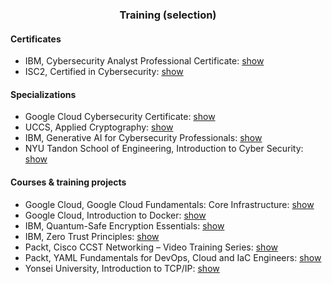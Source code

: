 <h3 align="center">Training (selection)</h3>

<h4>Certificates</h4>

<ul>
  <li>IBM, Cybersecurity Analyst Professional Certificate: <a href="https://github.com/january1073/training/blob/main/ibm/ibm_cybersecurity_analyst.pdf">show</a></li>
  <li>ISC2, Certified in Cybersecurity: <a href="https://github.com/january1073/certifications/blob/main/isc2/isc2_cc.pdf">show</a></li>
</ul>

<h4>Specializations</h4>

<ul>
<li>Google Cloud Cybersecurity Certificate: <a href="https://www.credly.com/badges/8354ef22-6812-422d-80d2-9c62951ed9db/public_url">show</a></li>
<li>UCCS, Applied Cryptography: <a href="https://github.com/january1073/training/blob/main/uccs/uccs_applied_cryptography.pdf">show</a></li>
<li>IBM, Generative AI for Cybersecurity Professionals: <a href="https://github.com/january1073/training/blob/main/ibm/ibm_genai_for_cybersecurity.pdf">show</a></li>
<li>NYU Tandon School of Engineering, Introduction to Cyber Security: <a href="https://github.com/january1073/training/blob/main/nyu/nyu_intro_cyber_security.pdf">show</a></li>
</ul>

<h4>Courses & training projects</h4>

<ul>
    <li>Google Cloud, Google Cloud Fundamentals: Core Infrastructure: <a href="https://github.com/january1073/training/blob/main/google/google_cloud_fundamentals.pdf">show</a></li>
    <li>Google Cloud, Introduction to Docker: <a href="https://github.com/january1073/training/blob/main/google/google_intro_docker.pdf">show</a></li>
    <li>IBM, Quantum-Safe Encryption Essentials: <a href="https://github.com/january1073/training/blob/main/ibm/ibm_quantum-safe.pdf">show</a></li>
    <li>IBM, Zero Trust Principles: <a href="https://github.com/january1073/training/blob/main/ibm/ibm_zero_trust.pdf">show</a></li>
    <li>Packt, Cisco CCST Networking &ndash; Video Training Series: <a href="https://github.com/january1073/training/blob/main/packt/packt_cisco_ccst_video_training.pdf">show</a></li>
    <li>Packt, YAML Fundamentals for DevOps, Cloud and IaC Engineers: <a href="https://github.com/january1073/training/blob/main/packt/packt_yaml_fundamentals.pdf">show</a></li>
    <li>Yonsei University, Introduction to TCP/IP: <a href="https://github.com/january1073/training/blob/main/yonsei/yonsei_intro_tcp_ip.pdf">show</a></li>
</ul>
